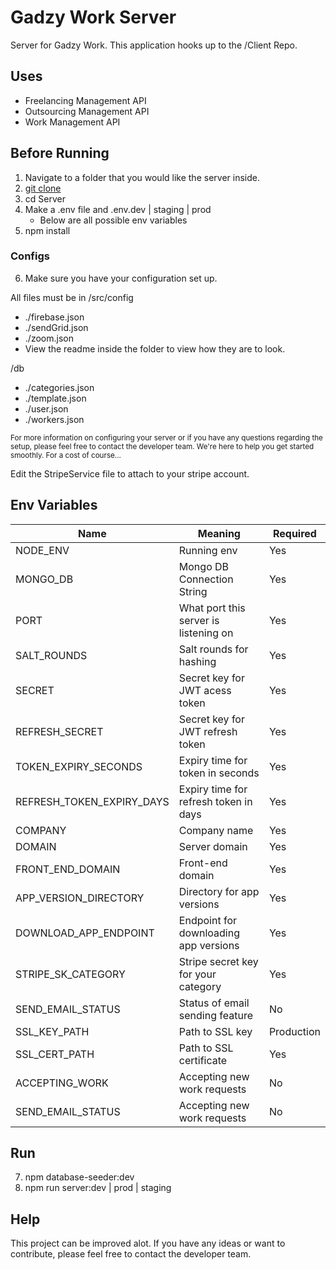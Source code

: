 # Gadzy Work Server

Server for Gadzy Work. This application hooks up to the /Client Repo.

## Uses

- Freelancing Management API
- Outsourcing Management API
- Work Management API

## Before Running

1. Navigate to a folder that you would like the server inside.
2. [git clone](https://github.com/SebGadzinski/Server.git)
3. cd Server
4. Make a .env file and .env.dev | staging | prod
   - Below are all possible env variables
5. npm install

### Configs

6. Make sure you have your configuration set up.

All files must be in /src/config

- ./firebase.json
- ./sendGrid.json
- ./zoom.json
- View the readme inside the folder to view how they are to look.

/db

- ./categories.json
- ./template.json
- ./user.json
- ./workers.json

<small>For more information on configuring your server or if you have any questions regarding the setup, please feel free to contact the developer team. We're here to help you get started smoothly. For a cost of course...</small>

Edit the StripeService file to attach to your stripe account.

## Env Variables

| Name                      | Meaning                               | Required   |
| ------------------------- | ------------------------------------- | ---------- |
| NODE_ENV                  | Running env                           | Yes        |
| MONGO_DB                  | Mongo DB Connection String            | Yes        |
| PORT                      | What port this server is listening on | Yes        |
| SALT_ROUNDS               | Salt rounds for hashing               | Yes        |
| SECRET                    | Secret key for JWT acess token        | Yes        |
| REFRESH_SECRET            | Secret key for JWT refresh token      | Yes        |
| TOKEN_EXPIRY_SECONDS      | Expiry time for token in seconds      | Yes        |
| REFRESH_TOKEN_EXPIRY_DAYS | Expiry time for refresh token in days | Yes        |
| COMPANY                   | Company name                          | Yes        |
| DOMAIN                    | Server domain                         | Yes        |
| FRONT_END_DOMAIN          | Front-end domain                      | Yes        |
| APP_VERSION_DIRECTORY     | Directory for app versions            | Yes        |
| DOWNLOAD_APP_ENDPOINT     | Endpoint for downloading app versions | Yes        |
| STRIPE_SK_CATEGORY        | Stripe secret key for your category   | Yes        |
| SEND_EMAIL_STATUS         | Status of email sending feature       | No         |
| SSL_KEY_PATH              | Path to SSL key                       | Production |
| SSL_CERT_PATH             | Path to SSL certificate               | Yes        |
| ACCEPTING_WORK            | Accepting new work requests           | No         |
| SEND_EMAIL_STATUS         | Accepting new work requests           | No         |

## Run

7. npm database-seeder:dev
8. npm run server:dev | prod | staging

## Help

This project can be improved alot. If you have any ideas or want to contribute, please feel free to contact the developer team.
